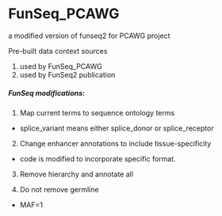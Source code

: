 # FunSeq_PCAWG
a modified version of funseq2 for PCAWG project

Pre-built data context sources
 1. used by FunSeq_PCAWG
 2. used by FunSeq2 publication 

##### FunSeq modifications:
1. Map current terms to sequence ontology terms
  * splice_variant means either splice_donor or splice_receptor
 
2. Change enhancer annotations to include tissue-specificity
  * code is modified to incorporate specific format.
 
3. Remove hierarchy and annotate all
 
4. Do not remove germline
  * MAF=1
